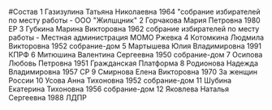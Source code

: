 #Состав
1 Газизулина Татьяна Николаевна 1964 \"собрание избирателей по месту работы - ООО \"Жилшцник\"
2 Горчакова Мария Петровна 1980 ЕР
3 Губкина Марина Викторовна 1962 собрание избирателей по месту работы - Местная администрация МОМО Ржевка
4 Котомкина Людмила Викторовна 1952 собрание-дом
5 Мартышева Юлия Владимировна 1991 КПРФ
6 Митюшина Валентина Сергеевна 1950 собрание-дом
7 Осипова Любовь Петровна 1951 Гражданская Платформа
8 Родионова Надежда Владимировна 1957 СР
9 Смирнова Елена Викторовна 1970 За женщин России
10 Усова Анна Тихоновна 1952 собрание-дом
11 Шубина Екатерина Тихоновна 1956 собрание-дом
12 Яковлева Наталья Сергеевна 1988 ЛДПР
